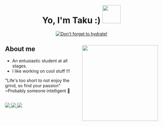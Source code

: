 <h1 align="center"><b> Yo, I'm Taku :) </b><img src="https://media3.giphy.com/media/j0HjChGV0J44KrrlGv/giphy.gif" width="60"></h1>

<p align="center">
  <a href="https://git.io/typing-svg"><img src="https://readme-typing-svg.demolab.com?font=Fira+Code&weight=500&pause=1000&color=E385F7&center=true&vCenter=true&repeat=false&width=435&lines=Don't+forget+to+hydrate!" alt="Don't forget to hydrate!"></a>
</p>

## **About me** <picture> <img align="right" src="https://media1.giphy.com/media/BQ8fxqGTsJYWc/giphy.gif" width = 250px></picture>

- An entusiastic student at all stages.
- I like working on cool stuff !!!

"Life's too short to not enjoy the grind, so find your passion" ~Probably someone intelligent 🧐

<br>
<!-- Links -->
<a href='https://www.linkedin.com/in/takunda-marowa-b4805120b/' target="_blank">
  <img src='https://img.shields.io/badge/LinkedIn-0077B5?style=for-the-badge&logo=linkedin&logoColor=white'/>
</a>

<a href='discordapp.com/users/[287582959798845440]' target="_blank">
  <img src='https://img.shields.io/badge/Discord-7289DA?style=for-the-badge&logo=discord&logoColor=white'/>
</a>

<a href="mailto:takuatwork@outlook.com" target="_blank">
  <img src="https://img.shields.io/badge/Email me-100000?style=for-the-badge&logo=Tutanota&logoColor=61afef&labelColor=1f2430&color=1f2430">
</a>
